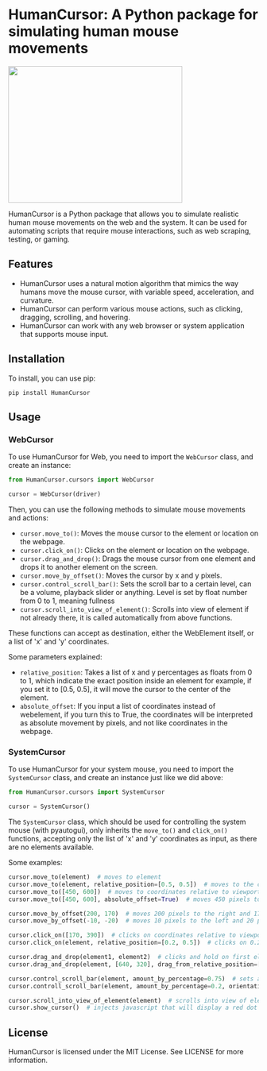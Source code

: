 # HumanCursor: A Python package for simulating human mouse movements

<img src="https://user-images.githubusercontent.com/108073687/234356166-719efddc-4618-4d32-b40e-2055d17b3edd.jpg" width="350" height="275">

HumanCursor is a Python package that allows you to simulate realistic human mouse movements on the web and the system. It can be used for automating scripts that require mouse interactions, such as web scraping, testing, or gaming.

## Features

- HumanCursor uses a natural motion algorithm that mimics the way humans move the mouse cursor, with variable speed, acceleration, and curvature.
- HumanCursor can perform various mouse actions, such as clicking, dragging, scrolling, and hovering.
- HumanCursor can work with any web browser or system application that supports mouse input.

## Installation

To install, you can use pip:

    pip install HumanCursor

## Usage

### WebCursor

To use HumanCursor for Web, you need to import the `WebCursor` class, and create an instance:

```python
from HumanCursor.cursors import WebCursor

cursor = WebCursor(driver)
```

Then, you can use the following methods to simulate mouse movements and actions:

- `cursor.move_to()`: Moves the mouse cursor to the element or location on the webpage.
- `cursor.click_on()`: Clicks on the element or location on the webpage.
- `cursor.drag_and_drop()`: Drags the mouse cursor from one element and drops it to another element on the screen.
- `cursor.move_by_offset()`: Moves the cursor by x and y pixels.
- `cursor.control_scroll_bar()`: Sets the scroll bar to a certain level, can be a volume, playback slider or anything. Level is set by float number from 0 to 1, meaning fullness
- `cursor.scroll_into_view_of_element()`: Scrolls into view of element if not already there, it is called automatically from above functions.

These functions can accept as destination, either the WebElement itself, or a list of 'x' and 'y' coordinates.

Some parameters explained:

- `relative_position`: Takes a list of x and y percentages as floats from 0 to 1, which indicate the exact position inside an element
                                       for example, if you set it to [0.5, 0.5], it will move the cursor to the center of the element.
- `absolute_offset`: If you input a list of coordinates instead of webelement, if you turn this to True, the coordinates will be interpreted as absolute movement by pixels, and not like coordinates in the webpage.

### SystemCursor

To use HumanCursor for your system mouse, you need to import the `SystemCursor` class, and create an instance just like we did above:

```python
from HumanCursor.cursors import SystemCursor

cursor = SystemCursor()
```

The `SystemCursor` class, which should be used for controlling the system mouse (with pyautogui), only inherits the `move_to()` and `click_on()` functions, accepting only the list of 'x' and 'y' coordinates as input, as there are no elements available.


Some examples:

```python
cursor.move_to(element)  # moves to element 
cursor.move_to(element, relative_position=[0.5, 0.5])  # moves to the center of the element
cursor.move_to([450, 600])  # moves to coordinates relative to viewport x: 450, y: 600
cursor.move_to([450, 600], absolute_offset=True)  # moves 450 pixels to the right and 600 pixels down

cursor.move_by_offset(200, 170)  # moves 200 pixels to the right and 170 pixels down
cursor.move_by_offset(-10, -20)  # moves 10 pixels to the left and 20 pixels up

cursor.click_on([170, 390])  # clicks on coordinates relative to viewport x: 170, y: 390
cursor.click_on(element, relative_position=[0.2, 0.5])  # clicks on 0.2 x width, 0.5 x height position of the element.

cursor.drag_and_drop(element1, element2)  # clicks and hold on first element, and moves to and releases on the second
cursor.drag_and_drop(element, [640, 320], drag_from_relative_position=[0.9, 0.9])  # drags from element on 0.9 x width, 0.9 x  height (far bottom right corner) and moves to and releases to coordinates relative to viewport x: 640, y: 320

cursor.control_scroll_bar(element, amount_by_percentage=0.75)  # sets a slider to 75% full
cursor.controll_scroll_bar(element, amount_by_percentage=0.2, orientation='vertical')  # sets a vertical slider to 20% full

cursor.scroll_into_view_of_element(element)  # scrolls into view of element if not already in it
cursor.show_cursor()  # injects javascript that will display a red dot over the cursor on webpage. Should be called only for visual testing before script and not actual work.

```


## License

HumanCursor is licensed under the MIT License. See LICENSE for more information.

